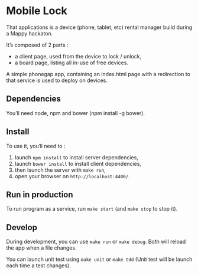# Mobile Lock

That applications is a device (phone, tablet, etc) rental manager build during a Mappy hackaton.

It’s composed of 2 parts :
- a client page, used from the device to lock / unlock,
- a board page, listing all in-use of free devices.

A simple phonegap app, containing an index.html page with a redirection to that service is used to deploy on devices.

## Dependencies

You’ll need node, npm and bower (npm install -g bower).

## Install

To use it, you‘ll need to :
  1. launch `npm install` to install server dependencies,
  2. launch `bower install` to install client dependencies,
  3. then launch the server with `make run`,
  4. open your browser on `http://localhost:4400/`.

## Run in production

To run program as a service, run `make start` (and `make stop` to stop it).

## Develop

During development, you can use `make run` or `make debug`. Both will reload the app when a file changes.

You can launch unit test using `make unit` or `make tdd` (Unit test will be launch each time a test changes).